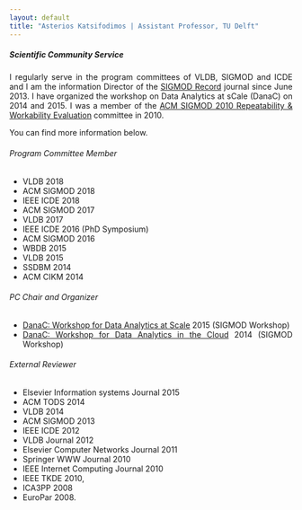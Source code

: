 ```yaml
---
layout: default
title: "Asterios Katsifodimos | Assistant Professor, TU Delft"
---
```


<div id="service" class="row">
<div  style="text-align: justify;" class="col-sm-12">
<h5>Scientific Community Service</h5>

<section markdown="1">


I regularly serve in the program committees of VLDB, SIGMOD and ICDE and I am the information Director of the <a href="http://www.sigmod.org/publications/sigmod-record/">SIGMOD Record</a> journal since June 2013. I have organized the workshop on Data Analytics at sCale (DanaC) on 2014 and 2015. I was a member of the <a href="http://event.cwi.nl/SIGMOD-RWE/2010/">ACM SIGMOD 2010 Repeatability &amp; Workability Evaluation</a> committee in 2010. 

You can find more information below.


###### Program Committee Member

- VLDB 2018 
- ACM SIGMOD 2018 
- IEEE ICDE 2018 
- ACM SIGMOD 2017  
- VLDB 2017
- IEEE ICDE 2016 (PhD Symposium)
- ACM SIGMOD 2016
- WBDB 2015
- VLDB 2015
- SSDBM 2014
- ACM CIKM 2014
  
###### PC Chair and Organizer
- <a href="http://danac.org">DanaC: Workshop for Data Analytics at Scale</a> 2015 (SIGMOD Workshop)
- <a href="http://www.sigmod2014.org/danac/">DanaC: Workshop for Data Analytics in the Cloud</a> 2014 (SIGMOD Workshop)


###### External Reviewer

- Elsevier Information systems Journal 2015
- ACM TODS 2014
- VLDB 2014 
- ACM SIGMOD 2013 
- IEEE ICDE 2012 
- VLDB Journal 2012
- Elsevier Computer Networks Journal 2011 
- Springer WWW Journal 2010
- IEEE Internet Computing Journal 2010
- IEEE TKDE 2010, 
- ICA3PP 2008
- EuroPar 2008.
</section>

</div>
</div>
